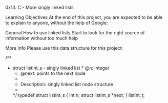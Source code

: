 0x13. C - More singly linked lists

Learning Objectives
At the end of this project, you are expected to be able to explain to anyone, without the help of Google:

General
How to use linked lists
Start to look for the right source of information without too much help

More Info
Please use this data structure for this project:

/**
   * struct listint_s - singly linked list
    * @n: integer
     * @next: points to the next node
      *
       * Description: singly linked list node structure
        * 
	 */
typedef struct listint_s
{
	    int n;
	        struct listint_s *next;
} listint_t;
